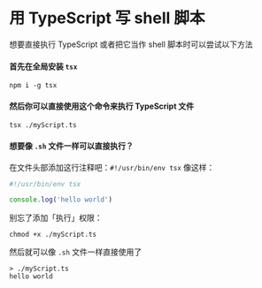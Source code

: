 # 用 TypeScript 写 shell 脚本

想要直接执行 TypeScript 或者把它当作 shell 脚本时可以尝试以下方法

#### 首先在全局安装 `tsx`

```shell
npm i -g tsx
```

#### 然后你可以直接使用这个命令来执行 TypeScript 文件

```shell
tsx ./myScript.ts
```

#### 想要像 `.sh` 文件一样可以直接执行？

在文件头部添加这行注释吧：`#!/usr/bin/env tsx`
像这样：

```ts
#!/usr/bin/env tsx

console.log('hello world')
```

别忘了添加「执行」权限：

```shell
chmod +x ./myScript.ts
```

然后就可以像 `.sh` 文件一样直接使用了

```shell
> ./myScript.ts
hello world
```
